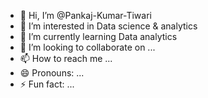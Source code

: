 - 👋 Hi, I’m @Pankaj-Kumar-Tiwari
- 👀 I’m interested in Data science & analytics
- 🌱 I’m currently learning Data analytics
- 💞️ I’m looking to collaborate on ...
- 📫 How to reach me ...
- 😄 Pronouns: ...
- ⚡ Fun fact: ...

<!---
Pankaj-Kumar-Tiwari/Pankaj-Kumar-Tiwari is a ✨ special ✨ repository because its `README.md` (this file) appears on your GitHub profile.
You can click the Preview link to take a look at your changes.
--->

